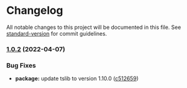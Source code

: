 # Changelog

All notable changes to this project will be documented in this file. See [standard-version](https://github.com/conventional-changelog/standard-version) for commit guidelines.

### [1.0.2](https://github.com/NicolasLOJO/ng-decorator/compare/v3.7.8...v1.0.2) (2022-04-07)


### Bug Fixes

* **package:** update tslib to version 1.10.0 ([c512659](https://github.com/NicolasLOJO/ng-decorator/commit/c5126595880fdd9bfae77bb5152ac6bee58e3b36))
